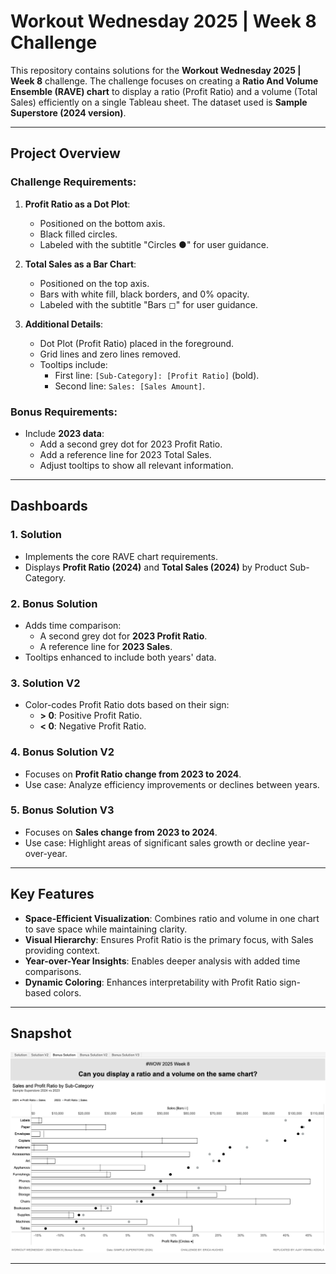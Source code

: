 # Workout Wednesday 2025 | Week 8 Challenge

This repository contains solutions for the **Workout Wednesday 2025 | Week 8** challenge. The challenge focuses on creating a **Ratio And Volume Ensemble (RAVE) chart** to display a ratio (Profit Ratio) and a volume (Total Sales) efficiently on a single Tableau sheet. The dataset used is **Sample Superstore (2024 version)**.

---

## Project Overview

### Challenge Requirements:
1. **Profit Ratio as a Dot Plot**:
   - Positioned on the bottom axis.
   - Black filled circles.
   - Labeled with the subtitle "Circles ●" for user guidance.

2. **Total Sales as a Bar Chart**:
   - Positioned on the top axis.
   - Bars with white fill, black borders, and 0% opacity.
   - Labeled with the subtitle "Bars ◻" for user guidance.

3. **Additional Details**:
   - Dot Plot (Profit Ratio) placed in the foreground.
   - Grid lines and zero lines removed.
   - Tooltips include:
     - First line: `[Sub-Category]: [Profit Ratio]` (bold).
     - Second line: `Sales: [Sales Amount]`.

### Bonus Requirements:
- Include **2023 data**:
  - Add a second grey dot for 2023 Profit Ratio.
  - Add a reference line for 2023 Total Sales.
  - Adjust tooltips to show all relevant information.

---

## Dashboards

### 1. **Solution**
   - Implements the core RAVE chart requirements.
   - Displays **Profit Ratio (2024)** and **Total Sales (2024)** by Product Sub-Category.

### 2. **Bonus Solution**
   - Adds time comparison:
     - A second grey dot for **2023 Profit Ratio**.
     - A reference line for **2023 Sales**.
   - Tooltips enhanced to include both years' data.

### 3. **Solution V2**
   - Color-codes Profit Ratio dots based on their sign:
     - **> 0**: Positive Profit Ratio.
     - **< 0**: Negative Profit Ratio.

### 4. **Bonus Solution V2**
   - Focuses on **Profit Ratio change from 2023 to 2024**.
   - Use case: Analyze efficiency improvements or declines between years.

### 5. **Bonus Solution V3**
   - Focuses on **Sales change from 2023 to 2024**.
   - Use case: Highlight areas of significant sales growth or decline year-over-year.

---

## Key Features

- **Space-Efficient Visualization**: Combines ratio and volume in one chart to save space while maintaining clarity.
- **Visual Hierarchy**: Ensures Profit Ratio is the primary focus, with Sales providing context.
- **Year-over-Year Insights**: Enables deeper analysis with added time comparisons.
- **Dynamic Coloring**: Enhances interpretability with Profit Ratio sign-based colors.

---

## Snapshot

![Solution Screenshot](Snapshot.png)

---
